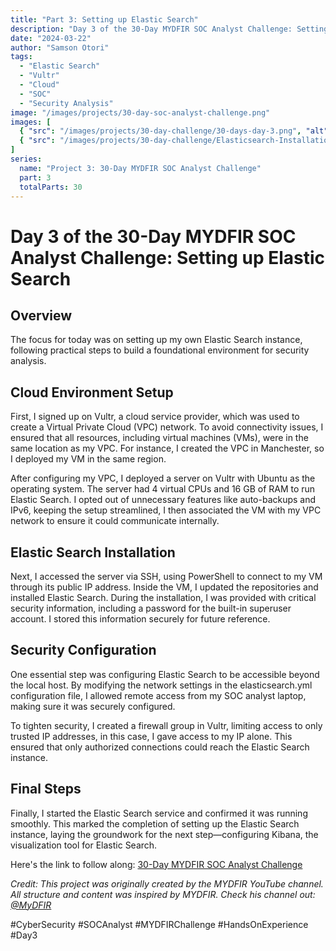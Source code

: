 ```yaml
---
title: "Part 3: Setting up Elastic Search"
description: "Day 3 of the 30-Day MYDFIR SOC Analyst Challenge: Setting up your own Elastic Search instance for foundational security analysis."
date: "2024-03-22"
author: "Samson Otori"
tags:
  - "Elastic Search"
  - "Vultr"
  - "Cloud"
  - "SOC"
  - "Security Analysis"
image: "/images/projects/30-day-soc-analyst-challenge.png"
images: [
  { "src": "/images/projects/30-day-challenge/30-days-day-3.png", "alt": "30 Days MYDFIR SOC Analyst Challenge Day 3" },
  { "src": "/images/projects/30-day-challenge/Elasticsearch-Installation.png", "alt": "Elasticsearch Installation" }
]
series:
  name: "Project 3: 30-Day MYDFIR SOC Analyst Challenge"
  part: 3
  totalParts: 30
---
```


# Day 3 of the 30-Day MYDFIR SOC Analyst Challenge: Setting up Elastic Search

## Overview

The focus for today was on setting up my own Elastic Search instance, following practical steps to build a foundational environment for security analysis.

## Cloud Environment Setup

First, I signed up on Vultr, a cloud service provider, which was used to create a Virtual Private Cloud (VPC) network. To avoid connectivity issues, I ensured that all resources, including virtual machines (VMs), were in the same location as my VPC. For instance, I created the VPC in Manchester, so I deployed my VM in the same region.

After configuring my VPC, I deployed a server on Vultr with Ubuntu as the operating system. The server had 4 virtual CPUs and 16 GB of RAM to run Elastic Search. I opted out of unnecessary features like auto-backups and IPv6, keeping the setup streamlined, I then associated the VM with my VPC network to ensure it could communicate internally.

## Elastic Search Installation

Next, I accessed the server via SSH, using PowerShell to connect to my VM through its public IP address. Inside the VM, I updated the repositories and installed Elastic Search. During the installation, I was provided with critical security information, including a password for the built-in superuser account. I stored this information securely for future reference.

## Security Configuration

One essential step was configuring Elastic Search to be accessible beyond the local host. By modifying the network settings in the elasticsearch.yml configuration file, I allowed remote access from my SOC analyst laptop, making sure it was securely configured.

To tighten security, I created a firewall group in Vultr, limiting access to only trusted IP addresses, in this case, I gave access to my IP alone. This ensured that only authorized connections could reach the Elastic Search instance.

## Final Steps

Finally, I started the Elastic Search service and confirmed it was running smoothly. This marked the completion of setting up the Elastic Search instance, laying the groundwork for the next step—configuring Kibana, the visualization tool for Elastic Search.

Here's the link to follow along: [30-Day MYDFIR SOC Analyst Challenge](https://www.youtube.com/watch?v=ypXARA5Uk4I&list=PLG6KGSNK4PuBWmX9NykU0wnWamjxdKhDJ&index=30)

*Credit: This project was originally created by the MYDFIR YouTube channel. All structure and content was inspired by MYDFIR. Check his channel out: [@MyDFIR](https://www.youtube.com/@MyDFIR)*

#CyberSecurity #SOCAnalyst #MYDFIRChallenge #HandsOnExperience #Day3 